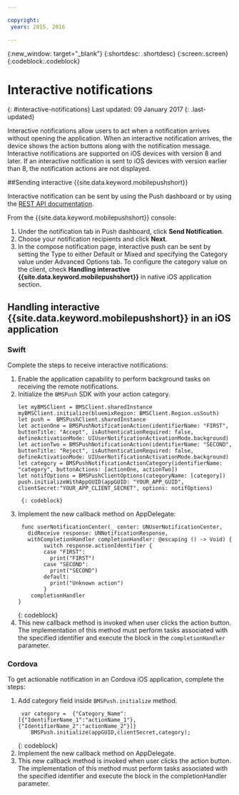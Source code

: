 ```yaml
---

copyright:
 years: 2015, 2016

---
```


{:new_window: target="_blank"}
{:shortdesc: .shortdesc}
{:screen:.screen}
{:codeblock:.codeblock}

# Interactive notifications
{: #interactive-notifications}
Last updated: 09 January 2017
{: .last-updated}

Interactive notifications allow users to act when a notification arrives without opening the application. When an interactive notification arrives, the device shows the action buttons along with the notification message. Interactive notifications are supported on iOS devices with version 8 and later. If an interactive notification is sent to iOS devices with version earlier than 8, the notification actions are not displayed.

##Sending interactive {{site.data.keyword.mobilepushshort}}


Interactive notification can be sent by using the Push dashboard or by using the [REST API documentation](t_restapi.html).

From the {{site.data.keyword.mobilepushshort}} console: 

1. Under the notification tab in Push dashboard, click **Send Notification**. 
2. Choose your notification recipients and click **Next**. 
3. In the compose notification page, interactive push can be sent by setting the Type to either Default or Mixed and specifying the Category value under Advanced Options tab. To configure the category value on the client, check **Handling interactive {{site.data.keyword.mobilepushshort}}** in native iOS application section.

## Handling interactive {{site.data.keyword.mobilepushshort}} in an iOS application


### Swift

Complete the steps to receive interactive notifications:

1. Enable the application capability to perform background tasks on receiving the remote notifications. 
1. Initialize the `BMSPush` SDK with your action category.
	```
	let myBMSClient = BMSClient.sharedInstance
	myBMSClient.initialize(bluemixRegion: BMSClient.Region.usSouth)
	let push =  BMSPushClient.sharedInstance
    let actionOne = BMSPushNotificationAction(identifierName: "FIRST", buttonTitle: "Accept", isAuthenticationRequired: false, defineActivationMode: UIUserNotificationActivationMode.background)
   	let actionTwo = BMSPushNotificationAction(identifierName: "SECOND", buttonTitle: "Reject", isAuthenticationRequired: false, defineActivationMode: UIUserNotificationActivationMode.background)
   	let category = BMSPushNotificationActionCategory(identifierName: "category", buttonActions: [actionOne, actionTwo])
   	let notifOptions = BMSPushClientOptions(categoryName: [category])
	push.initializeWithAppGUID(appGUID: "YOUR_APP_GUID", clientSecret:"YOUR_APP_CLIENT_SECRET", options: notifOptions)
	```
		{: codeblock}

1. Implement the new callback method on AppDelegate:
	```
	 func userNotificationCenter(_ center: UNUserNotificationCenter,
       didReceive response: UNNotificationResponse,
       withCompletionHandler completionHandler: @escaping () -> Void) {
            switch response.actionIdentifier {
		    case "FIRST":
		      print("FIRST")
		    case "SECOND":
		      print("SECOND")  
		    default:
		      print("Unknown action")
		    }
		completionHandler
	}
	```
	{: codeblock} 
5. This new callback method is invoked when user clicks the action button. The implementation of this method must perform tasks associated with the specified identifier and execute the block in the `completionHandler` parameter.


### Cordova

To get actionable notification in an Cordova iOS application, complete the steps:

1. Add category field inside `BMSPush.initialize` method.
   ```
	var category =  {"Category_Name":[{"IdentifierName_1":"actionName_1"},{"IdentifierName_2":"actionName_2"}]}
       BMSPush.initialize(appGUID,clientSecret,category);
    ```
	{: codeblock} 
2. Implement the new callback method on AppDelegate.
3. This new callback method is invoked when user clicks the action button. The implementation of this method must perform tasks associated with the specified identifier and execute the block in the completionHandler parameter.
